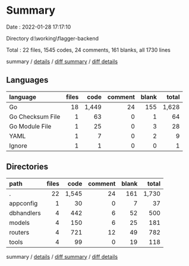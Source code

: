 # Summary

Date : 2022-01-28 17:17:10

Directory d:\working\flagger-backend

Total : 22 files,  1545 codes, 24 comments, 161 blanks, all 1730 lines

summary / [details](details.md) / [diff summary](diff.md) / [diff details](diff-details.md)

## Languages
| language | files | code | comment | blank | total |
| :--- | ---: | ---: | ---: | ---: | ---: |
| Go | 18 | 1,449 | 24 | 155 | 1,628 |
| Go Checksum File | 1 | 63 | 0 | 1 | 64 |
| Go Module File | 1 | 25 | 0 | 3 | 28 |
| YAML | 1 | 7 | 0 | 2 | 9 |
| Ignore | 1 | 1 | 0 | 0 | 1 |

## Directories
| path | files | code | comment | blank | total |
| :--- | ---: | ---: | ---: | ---: | ---: |
| . | 22 | 1,545 | 24 | 161 | 1,730 |
| appconfig | 1 | 30 | 0 | 7 | 37 |
| dbhandlers | 4 | 442 | 6 | 52 | 500 |
| models | 4 | 150 | 6 | 25 | 181 |
| routers | 4 | 721 | 12 | 49 | 782 |
| tools | 4 | 99 | 0 | 19 | 118 |

summary / [details](details.md) / [diff summary](diff.md) / [diff details](diff-details.md)
